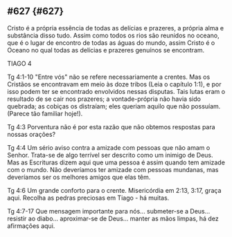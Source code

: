 ## #627 {#627}

Cristo é a própria essência de todas as delícias e prazeres, a própria alma e substância disso tudo. Assim como todos os rios são reunidos no oceano, que é o lugar de encontro de todas as águas do mundo, assim Cristo é o Oceano no qual todas as delícias e prazeres genuínos se encontram.

TIAGO 4

Tg 4:1-10 &quot;Entre vós&quot; não se refere necessariamente a crentes. Mas os Cristãos se encontravam em meio às doze tribos (Leia o capítulo 1:1), e por isso podem ter se encontrado envolvidos nessas disputas. Tais lutas eram o resultado de se cair nos prazeres; a vontade-própria não havia sido quebrada; as cobiças os distraíam; eles queriam aquilo que não possuíam. (Parece tão familiar hoje!).

Tg 4:3 Porventura não é por esta razão que não obtemos respostas para nossas orações?

Tg 4:4 Um sério aviso contra a amizade com pessoas que não amam o Senhor. Trata-se de algo terrível ser descrito como um inimigo de Deus. Mas as Escrituras dizem aqui que uma pessoa é assim quando tem amizade com o mundo. Não deveríamos ter amizade com pessoas mundanas, mas deveríamos ser os melhores amigos que elas têm.

Tg 4:6 Um grande conforto para o crente. Misericórdia em 2:13, 3:17, graça aqui. Recolha as pedras preciosas em Tiago - há muitas.

Tg 4:7-17 Que mensagem importante para nós... submeter-se a Deus... resistir ao diabo... aproximar-se de Deus... manter as mãos limpas, há dez afirmações aqui.